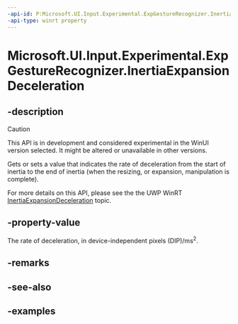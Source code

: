 ```yaml
---
-api-id: P:Microsoft.UI.Input.Experimental.ExpGestureRecognizer.InertiaExpansionDeceleration
-api-type: winrt property
---
```


# Microsoft.UI.Input.Experimental.ExpGestureRecognizer.InertiaExpansionDeceleration

<!--
public float InertiaExpansionDeceleration { get; set; }
-->

## -description

> [!CAUTION]
> This API is in development and considered experimental in the WinUI version selected. It might be altered or unavailable in other versions.

Gets or sets a value that indicates the rate of deceleration from the start of inertia to the end of inertia (when the resizing, or expansion, manipulation is complete).

For more details on this API, please see the the UWP WinRT [InertiaExpansionDeceleration](/uwp/api/windows.ui.input.gesturerecognizer.inertiaexpansiondeceleration) topic.

## -property-value

The rate of deceleration, in device-independent pixels (DIP)/ms<sup>2</sup>.

## -remarks

## -see-also

## -examples
